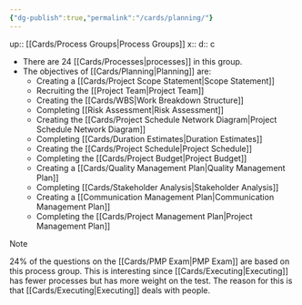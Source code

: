 ```yaml
---
{"dg-publish":true,"permalink":"/cards/planning/"}
---
```


up:: [[Cards/Process Groups\|Process Groups]] 
x:: 
d:: c

- There are 24 [[Cards/Processes\|processes]] in this group.
- The objectives of [[Cards/Planning\|Planning]] are:
	- ﻿﻿Creating a [[Cards/Project Scope Statement\|Scope Statement]]
	- ﻿﻿Recruiting the [[Project Team\|Project Team]]
	- ﻿﻿Creating the [[Cards/WBS\|Work Breakdown Structure]]
	- ﻿﻿Completing [[Risk Assessment\|Risk Assessment]]
	- ﻿﻿Creating the [[Cards/Project Schedule Network Diagram\|Project Schedule Network Diagram]]
	- ﻿﻿Completing [[Cards/Duration Estimates\|Duration Estimates]]
	- ﻿﻿Creating the [[Cards/Project Schedule\|Project Schedule]]
	- ﻿﻿Completing the [[Cards/Project Budget\|Project Budget]]
	- ﻿﻿Creating a [[Cards/Quality Management Plan\|Quality Management Plan]]
	- ﻿﻿Completing [[Cards/Stakeholder Analysis\|Stakeholder Analysis]]
	- ﻿﻿Creating a [[Communication Management Plan\|Communication Management Plan]]
	- ﻿﻿Completing the [[Cards/Project Management Plan\|Project Management Plan]] 


> [!Note]
> 24% of the questions on the [[Cards/PMP Exam\|PMP Exam]] are based on this process group. This is interesting since [[Cards/Executing\|Executing]] has fewer processes but has more weight on the test. The reason for this is that [[Cards/Executing\|Executing]] deals with people. 

